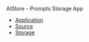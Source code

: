 AIStore - Prompts Storage App
   - [Application](https://systemsplanet.github.io/AIStore)
   - [Source](https://github.com/Systemsplanet/systemsplanet.github.io/blob/main/AIStore/index.html)
   - [Storage](https://github.com/Systemsplanet/AIStore)
     
